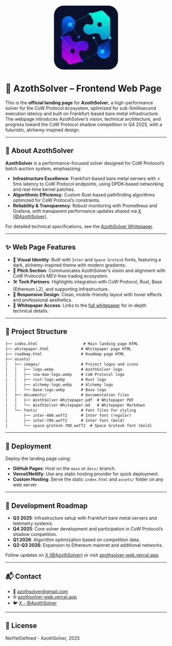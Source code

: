 <p align="center">
  <img src="assets/images/logo.webp" alt="AzothSolver Logo" width="200" style="border-radius: 30px"/>
</p>

# 🌌 AzothSolver – Frontend Web Page

This is the **official landing page** for **AzothSolver**, a high-performance solver for the CoW Protocol ecosystem, optimized for sub-5millisecond execution latency and built on Frankfurt-based bare metal infrastructure. The webpage introduces AzothSolver’s vision, technical architecture, and progress toward the CoW Protocol shadow competition in Q4 2025, with a futuristic, alchemy-inspired design.

---

## 🧬 About AzothSolver

**AzothSolver** is a performance-focused solver designed for CoW Protocol’s batch auction system, emphasizing:

- **Infrastructure Excellence**: Frankfurt-based bare metal servers with < 5ms latency to CoW Protocol endpoints, using DPDK-based networking and real-time kernel patches.
- **Algorithmic Efficiency**: Custom Rust-based pathfinding algorithms optimized for CoW Protocol’s constraints.
- **Reliability & Transparency**: Robust monitoring with Prometheus and Grafana, with transparent performance updates shared via [X (@AzothSolver)](https://x.com/AzothSolver).

For detailed technical specifications, see the [AzothSolver Whitepaper](/assets/documents/AzothSolver-Whitepaper.pdf).

---

## ✨ Web Page Features

- 🎨 **Visual Identity**: Built with `Inter` and `Space Grotesk` fonts, featuring a dark, alchemy-inspired theme with modern gradients.
- 🧠 **Pitch Section**: Communicates AzothSolver’s vision and alignment with CoW Protocol’s MEV-free trading ecosystem.
- 🛠️ **Tech Partners**: Highlights integration with CoW Protocol, Rust, Base (Ethereum L2), and supporting infrastructure.
- 📱 **Responsive Design**: Clean, mobile-friendly layout with hover effects and professional aesthetics.
- 📄 **Whitepaper Access**: Links to the [full whitepaper](/assets/documents/AzothSolver-Whitepaper.pdf) for in-depth technical details.

---

## 📁 Project Structure

```
├── index.html                    # Main landing page HTML
├── whitepaper.html              # Whitepaper page HTML
├── roadmap.html                 # Roadmap page HTML
├── assets/
│   ├── images/                  # Project logos and icons
│   │   ├── logo.webp            # AzothSolver logo
│   │   ├── cow-dao-logo.webp    # CoW Protocol logo
│   │   ├── rust-logo.webp       # Rust logo
│   │   ├── alchemy-logo.webp    # Alchemy logo
│   │   └── base-logo.webp       # Base logo
│   ├── documents/               # Documentation files
│   │   ├── AzothSolver-Whitepaper.pdf  # Whitepaper PDF
│   │   └── AzothSolver-Whitepaper.md   # Whitepaper Markdown
│   └── fonts/                   # Font files for styling
│       ├── inter-400.woff2      # Inter font (regular)
│       ├── inter-700.woff2      # Inter font (bold)
│       └── space-grotesk-700.woff2  # Space Grotesk font (bold)
```

---

## 🚀 Deployment

Deploy the landing page using:

- **GitHub Pages**: Host on the `main` or `docs/` branch.
- **Vercel/Netlify**: Use any static hosting provider for quick deployment.
- **Custom Hosting**: Serve the static `index.html` and `assets/` folder on any web server.

---

## 📅 Development Roadmap

- **Q3 2025**: Infrastructure setup with Frankfurt bare metal servers and telemetry systems.
- **Q4 2025**: Core solver development and participation in CoW Protocol’s shadow competition.
- **Q1 2026**: Algorithm optimization based on competition data.
- **Q2-Q3 2026**: Expansion to Ethereum mainnet and additional networks.

Follow updates on [X (@AzothSolver)](https://x.com/AzothSolver) or visit [azothsolver-web.vercel.app](https://azothsolver-web.vercel.app).

---

## 📬 Contact

- 📩 [azothsolver@gmail.com](mailto:azothsolver@gmail.com)
- 🌐 [azothsolver-web.vercel.app](https://azothsolver-web.vercel.app)
- 🐦 [X - @AzothSolver](https://x.com/AzothSolver)

---

## 🧪 License

NotYetDefined - AzothSolver, 2025
